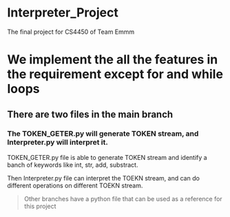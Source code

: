# Interpreter_Project
The final project for CS4450 of Team Emmm

# We implement the all the features in the requirement except for and while loops

## There are two files in the main branch
### The TOKEN_GETER.py will generate TOKEN stream, and Interpreter.py will interpret it.
TOKEN_GETER.py file is able to generate TOKEN stream and identify a banch of keywords like int, str, add, substract. 

Then Interpreter.py file can interpret the TOEKN stream, and can do different operations on different TOEKN stream.
> Other branches have a python file that can be used as a reference for this project
